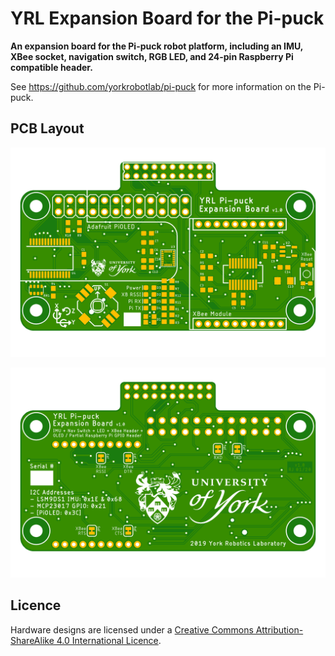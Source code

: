 # YRL Expansion Board for the Pi-puck

**An expansion board for the Pi-puck robot platform, including an IMU, XBee socket, navigation switch, RGB LED, and 24-pin Raspberry Pi compatible header.**

See https://github.com/yorkrobotlab/pi-puck for more information on the Pi-puck.


## PCB Layout

![PCB top](hardware/board-top.png)

![PCB bottom](hardware/board-bottom.png)


## Licence

Hardware designs are licensed under a [Creative Commons Attribution-ShareAlike 4.0 International Licence][cc-by-sa].


[cc-by-sa]: http://creativecommons.org/licenses/by-sa/4.0/
